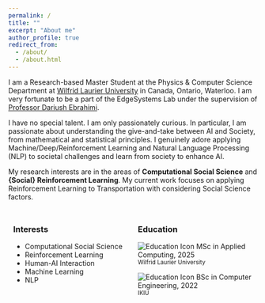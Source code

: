 ```yaml
---
permalink: /
title: ""
excerpt: "About me"
author_profile: true
redirect_from: 
  - /about/
  - /about.html
---
```


I am a Research-based Master Student at the Physics & Computer Science Department at [Wilfrid Laurier University](https://www.topuniversities.com/universities/wilfrid-laurier-university) in Canada, Ontario, Waterloo. I am very fortunate to be a part of the EdgeSystems Lab under the supervision of [Professor Dariush Ebrahimi](https://scholar.google.com/citations?user=VE7ROkQAAAAJ&hl=en&oi=ao).

I have no special talent. I am only passionately curious. In particular, I am passionate about understanding the give-and-take between AI and Society, from mathematical and statistical principles. I genuinely adore applying Machine/Deep/Reinforcement Learning and Natural Language Processing (NLP) to societal challenges and learn from society to enhance AI.


My research interests are in the areas of **Computational Social Science** and **{Social} Reinforcement Learning**. My current work focuses on applying Reinforcement Learning to Transportation with considering Social Science factors.

<div style="display: flex;">
  <div style="flex: 1; padding: 10px;">
    <h3>Interests</h3>
    <ul>
      <li>Computational Social Science</li>
      <li>Reinforcement Learning</li>
      <li>Human-AI Interaction</li>
      <li>Machine Learning</li>
      <li>NLP</li>
    </ul>
  </div>
  <div style="flex: 1; padding: 10px;">
    <h3>Education</h3>
    <p><img src="https://img.icons8.com/ios-filled/24/000000/graduation-cap.png" alt="Education Icon"> MSc in Applied Computing, 2025<br>
    <span style="font-size: smaller;">Wilfrid Laurier University</span></p>
    <p><img src="https://img.icons8.com/ios-filled/24/000000/graduation-cap.png" alt="Education Icon"> BSc in Computer Engineering, 2022<br>
    <span style="font-size: smaller;">IKIU</span></p>
  </div>
</div>

